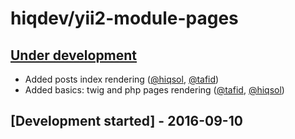 # hiqdev/yii2-module-pages

## [Under development]

- Added posts index rendering ([@hiqsol], [@tafid])
- Added basics: twig and php pages rendering ([@tafid], [@hiqsol])

## [Development started] - 2016-09-10

[@hiqsol]: https://github.com/hiqsol
[sol@hiqdev.com]: https://github.com/hiqsol
[@SilverFire]: https://github.com/SilverFire
[d.naumenko.a@gmail.com]: https://github.com/SilverFire
[@tafid]: https://github.com/tafid
[andreyklochok@gmail.com]: https://github.com/tafid
[@BladeRoot]: https://github.com/BladeRoot
[bladeroot@gmail.com]: https://github.com/BladeRoot
[Under development]: https://github.com/hiqdev/yii2-module-pages/releases
